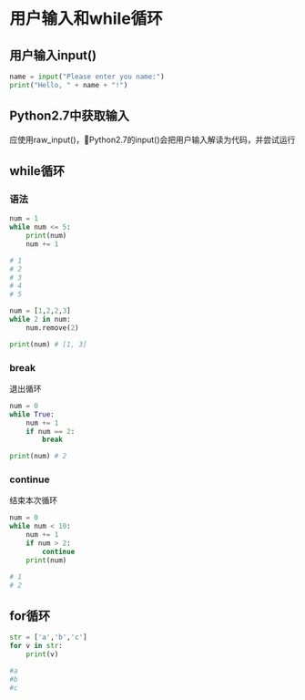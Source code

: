 # 用户输入和while循环

## 用户输入input()

```python
name = input("Please enter you name:")
print("Hello, " + name + "!")
```

## Python2.7中获取输入

应使用raw_input()，Python2.7的input()会把用户输入解读为代码，并尝试运行

## while循环

### 语法

```python
num = 1
while num <= 5:
    print(num)
    num += 1

# 1
# 2
# 3
# 4
# 5
```

```python
num = [1,2,2,3]
while 2 in num:
    num.remove(2)

print(num) # [1, 3]
```

### break

退出循环

```python
num = 0
while True:
    num += 1
    if num == 2:
        break

print(num) # 2
```

### continue

结束本次循环

```python
num = 0
while num < 10:
    num += 1
    if num > 2:
        continue
    print(num)

# 1
# 2
```

## for循环

```python
str = ['a','b','c']
for v in str:
    print(v)

#a
#b
#c
```
